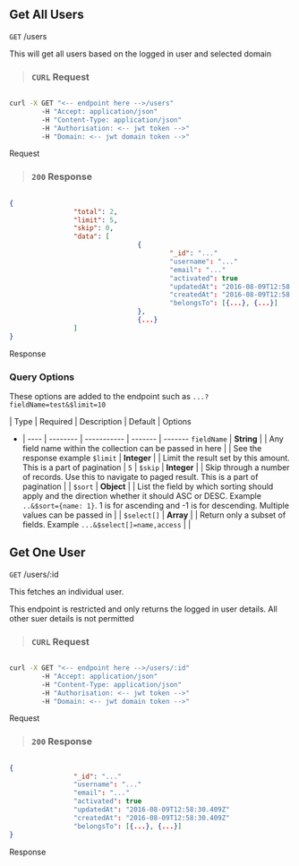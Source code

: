 
## Get All Users

<aside class="endpoint">
        <code>GET</code> /users
</aside>

This will get all users based on the logged in user and selected domain

> ### <code class="response">CURL</code> Request

```bash

curl -X GET "<-- endpoint here -->/users"
        -H "Accept: application/json"
        -H "Content-Type: application/json"
        -H "Authorisation: <-- jwt token -->"
        -H "Domain: <-- jwt domain token -->"
```

<aside class="request">Request</aside>

> ### <code class="response">200</code> Response

```json

{
                "total": 2,
                "limit": 5,
                "skip": 0,
                "data": [
                                {
                                        "_id": "..."
                                        "username": "..."
                                        "email": "..."
                                        "activated": true
                                        "updatedAt": "2016-08-09T12:58:30.409Z"
                                        "createdAt": "2016-08-09T12:58:30.409Z"
                                        "belongsTo": [{...}, {...}]
                                },
                                {...}
                ]
}
```

<aside class="response">Response</aside>



### Query Options

These options are added to the endpoint such as `...?fieldName=test&$limit=10`


  | Type | Required | Description | Default | Options
- | ---- | -------- | ----------- | ------- | -------
`fieldName` | **String** | | Any field name within the collection can be passed in here | | See the response example
`$limit` | **Integer** | | Limit the result set by this amount. This is a part of pagination | `5` |
`$skip` |  **Integer** | | Skip through a number of records. Use this to navigate to paged result. This is a part of pagination | |
`$sort` |  **Object** | | List the field by which sorting should apply and the direction whether it should ASC or DESC. Example `..&$sort={name: 1}`. 1 is for ascending and -1 is for descending. Multiple values can be passed in | |
`$select[]` |  **Array** | | Return only a subset of fields. Example `...&$select[]=name,access` | |




## Get One User

<aside class="endpoint">
        <code>GET</code> /users/:id
</aside>

This fetches an individual user.

<aside class="warning text">This endpoint is restricted and only returns the logged in user details. All other suer details is not permitted</aside>


> ### <code class="response">CURL</code> Request

```bash

curl -X GET "<-- endpoint here -->/users/:id"
        -H "Accept: application/json"
        -H "Content-Type: application/json"
        -H "Authorisation: <-- jwt token -->"
        -H "Domain: <-- jwt domain token -->"
```

<aside class="request">Request</aside>

> ### <code class="response">200</code> Response

```json

{
                "_id": "..."
                "username": "..."
                "email": "..."
                "activated": true
                "updatedAt": "2016-08-09T12:58:30.409Z"
                "createdAt": "2016-08-09T12:58:30.409Z"
                "belongsTo": [{...}, {...}]
}
```

<aside class="response">Response</aside>


